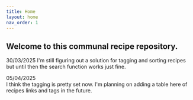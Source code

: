 ```yaml
---
title: Home
layout: home
nav_order: 1
---
```

## Welcome to this communal recipe repository. 

30/03/2025
I'm still figuring out a solution for tagging and sorting recipes but until then the search function works just fine.

05/04/2025  
I think the tagging is pretty set now.
I'm planning on adding a table here of recipes links and tags in the future.


